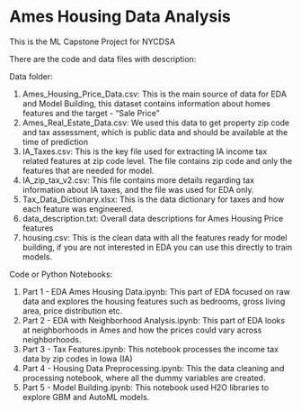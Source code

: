 # Ames Housing Data Analysis
This is the ML Capstone Project for NYCDSA

There are the code and data files with description:

Data folder:
1. Ames_Housing_Price_Data.csv: This is the main source of data for EDA and Model Building, this dataset contains information about homes features and the target - “Sale Price”
2. Ames_Real_Estate_Data.csv: We used this data to get property zip code and tax assessment, which is public data and should be available at the time of prediction 
3. IA_Taxes.csv: This is the key file used for extracting IA income tax related features at zip code level. The file contains zip code and only the features that are needed for model.
4. IA_zip_tax_v2.csv: This file contains more details regarding tax information about IA taxes, and the file was used for EDA only. 
5. Tax_Data_Dictionary.xlsx: This is the data dictionary for taxes and how each feature was engineered.
6. data_description.txt: Overall data descriptions for Ames Housing Price features
7. housing.csv: This is the clean data with all the features ready for model building, if you are not interested in EDA you can use this directly to train models.

Code or Python Notebooks:
1. Part 1 - EDA Ames Housing Data.ipynb: This part of EDA focused on raw data and explores the housing features such as bedrooms, gross living area, price distribution etc.
2. Part 2 - EDA with Neighborhood Analysis.ipynb: This part of EDA looks at neighborhoods in Ames and how the prices could vary across neighborhoods.
3. Part 3 - Tax Features.ipynb: This notebook processes the income tax data by zip codes in Iowa (IA) 
4. Part 4 - Housing Data Preprocessing.ipynb: This the data cleaning and processing notebook, where all the dummy variables are created.
5. Part 5 - Model Building.ipynb: This notebook used H2O libraries to explore GBM and AutoML models.
